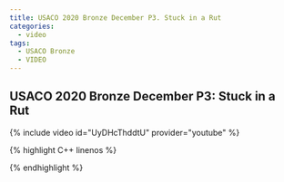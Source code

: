 ```yaml
---
title: USACO 2020 Bronze December P3. Stuck in a Rut
categories:
  - video
tags:
  - USACO Bronze
  - VIDEO 
---
```

  
## USACO 2020 Bronze December P3: Stuck in a Rut  
  
{% include video id="UyDHcThddtU" provider="youtube" %}
  
  
{% highlight C++ linenos %}
  
{% endhighlight %}  

